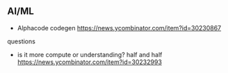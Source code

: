 
## AI/ML

- Alphacode codegen https://news.ycombinator.com/item?id=30230867

questions
- is it more compute or understanding? half and half https://news.ycombinator.com/item?id=30232993